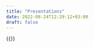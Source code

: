 ```yaml
---
title: "Presentations"
date: 2022-08-24T12:29:12+03:00
draft: false
---
```


{{<youtube title="IEEE CompAuto 2022: &quot;A Comparison of Container Systems for Machine Learning Scenarios: Docker and Podman&quot;" description="&quot;A Comparison of Container Systems for Machine Learning Scenarios: Docker and Podman&quot; paper online presentation at the 2022 2nd IEEE International Conference on Computer and Automation on August 20th, 2022." yid="q3m7O5sRkwM" date="2022/08/22">}}
